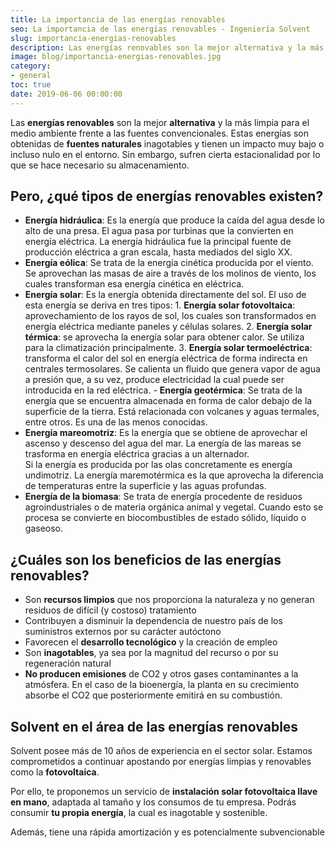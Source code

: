```yaml
---
title: La importancia de las energías renovables
seo: La importancia de las energías renovables - Ingeniería Solvent
slug: importancia-energias-renovables
description: Las energías renovables son la mejor alternativa y la más limpia para el medio ambiente frente a las fuentes convencionales. Estas energías son obtenidas de
image: blog/importancia-energias-renovables.jpg
category:
- general
toc: true
date: 2019-06-06 00:00:00
---
```

Las **energías renovables** son la mejor **alternativa** y la más limpia para el medio ambiente frente a las fuentes convencionales. Estas energías son obtenidas de **fuentes naturales** inagotables y tienen un impacto muy bajo o incluso nulo en el entorno. Sin embargo, sufren cierta estacionalidad por lo que se hace necesario su almacenamiento.

## Pero, ¿qué tipos de energías renovables existen?

- **Energía hidráulica**: Es la energía que produce la caída del agua desde lo alto de una presa. El agua pasa por turbinas que la convierten en energía eléctrica. La energía hidráulica fue la principal fuente de producción eléctrica a gran escala, hasta mediados del siglo XX.
- **Energía eólica**: Se trata de la energía cinética producida por el viento. Se aprovechan las masas de aire a través de los molinos de viento, los cuales transforman esa energía cinética en eléctrica.
- **Energía solar**: Es la energía obtenida directamente del sol. El uso de esta energía se deriva en tres tipos:     1. **Energía solar fotovoltaica**: aprovechamiento de los rayos de sol, los cuales son transformados en energía eléctrica mediante paneles y células solares.     2. **Energía solar térmica**: se aprovecha la energía solar para obtener calor. Se utiliza para la climatización principalmente.     3. **Energía solar termoeléctrica**: transforma el calor del sol en energía eléctrica de forma indirecta en centrales termosolares. Se calienta un fluido que genera vapor de agua a presión que, a su vez, produce electricidad la cual puede ser introducida en la red eléctrica. - **Energía geotérmica**: Se trata de la energía que se encuentra almacenada en forma de calor debajo de la superficie de la tierra. Está relacionada con volcanes y aguas termales, entre otros. Es una de las menos conocidas.
- **Energía mareomotriz**: Es la energía que se obtiene de aprovechar el ascenso y descenso del agua del mar. La energía de las mareas se trasforma en energía eléctrica gracias a un alternador. <br> Si la energía es producida por las olas concretamente es energía undimotriz. La energía maremotérmica es la que aprovecha la diferencia de temperaturas entre la superficie y las aguas profundas.
- **Energía de la biomasa**: Se trata de energía procedente de residuos agroindustriales o de materia orgánica animal y vegetal. Cuando esto se procesa se convierte en biocombustibles de estado sólido, líquido o gaseoso.

## ¿Cuáles son los beneficios de las energías renovables?

- Son **recursos limpios** que nos proporciona la naturaleza y no generan residuos de difícil (y costoso) tratamiento
- Contribuyen a disminuir la dependencia de nuestro país de los suministros externos por su carácter autóctono
- Favorecen el **desarrollo tecnológico** y la creación de empleo
- Son **inagotables**, ya sea por la magnitud del recurso o por su regeneración natural
- **No producen emisiones** de CO2 y otros gases contaminantes a la atmósfera. En el caso de la bioenergía, la planta en su crecimiento absorbe el CO2 que posteriormente emitirá en su combustión.

## Solvent en el área de las energías renovables

Solvent posee más de 10 años de experiencia en el sector solar. Estamos comprometidos a continuar apostando por energías limpias y renovables como la **fotovoltaica**.

Por ello, te proponemos un servicio de **instalación solar fotovoltaica llave en mano**, adaptada al tamaño y los consumos de tu empresa. Podrás consumir **tu propia energía**, la cual es inagotable y sostenible.

Además, tiene una rápida amortización y es potencialmente subvencionable
